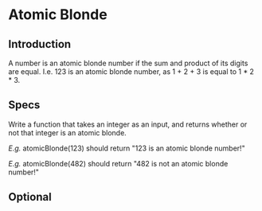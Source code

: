 # Atomic Blonde

## Introduction

A number is an atomic blonde number if the sum and product of its digits are equal. I.e. 123 is an atomic blonde number, as 1 + 2 + 3 is equal to 1 * 2 * 3.

## Specs

Write a function that takes an integer as an input, and returns whether or not that integer is an atomic blonde. 

*E.g.* atomicBlonde(123) should return "123 is an atomic blonde number!"

*E.g.* atomicBlonde(482) should return "482 is not an atomic blonde number!"

## Optional